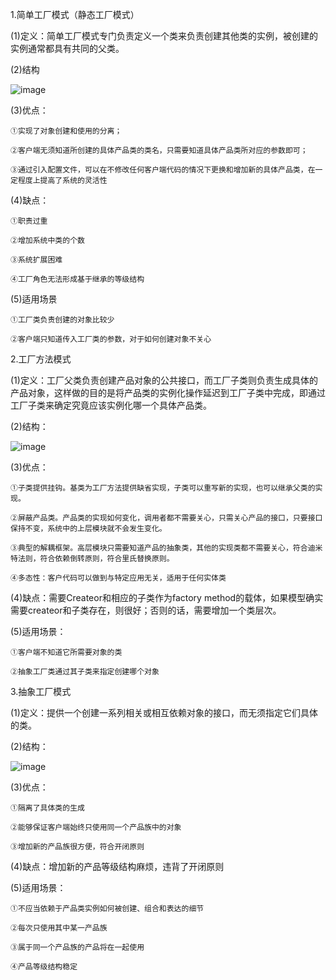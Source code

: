 1.简单工厂模式（静态工厂模式）

(1)定义：简单工厂模式专门负责定义一个类来负责创建其他类的实例，被创建的实例通常都具有共同的父类。
       
(2)结构
        
![image](E:/%E6%9C%89%E9%81%93%E4%BA%91%E7%AC%94%E8%AE%B0/%E5%9B%BE%E7%89%872.png) 

(3)优点：
     
    ①实现了对象创建和使用的分离；
              
    ②客户端无须知道所创建的具体产品类的类名，只需要知道具体产品类所对应的参数即可；
              
    ③通过引入配置文件，可以在不修改任何客户端代码的情况下更换和增加新的具体产品类，在一定程度上提高了系统的灵活性
       
(4)缺点：
   
    ①职责过重
            
    ②增加系统中类的个数

    ③系统扩展困难

    ④工厂角色无法形成基于继承的等级结构
      
(5)适用场景
 
    ①工厂类负责创建的对象比较少
                   
    ②客户端只知道传入工厂类的参数，对于如何创建对象不关心

2.工厂方法模式
  
(1)定义：工厂父类负责创建产品对象的公共接口，而工厂子类则负责生成具体的产品对象，这样做的目的是将产品类的实例化操作延迟到工厂子类中完成，即通过工厂子类来确定究竟应该实例化哪一个具体产品类。
  
(2)结构：

![image](E:/%E6%9C%89%E9%81%93%E4%BA%91%E7%AC%94%E8%AE%B0/%E5%9B%BE%E7%89%873.png)

(3)优点：
    
    ①子类提供挂钩。基类为工厂方法提供缺省实现，子类可以重写新的实现，也可以继承父类的实现。
    
    ②屏蔽产品类。产品类的实现如何变化，调用者都不需要关心，只需关心产品的接口，只要接口保持不变，系统中的上层模块就不会发生变化。
         
    ③典型的解耦框架。高层模块只需要知道产品的抽象类，其他的实现类都不需要关心，符合迪米特法则，符合依赖倒转原则，符合里氏替换原则。
    
    ④多态性：客户代码可以做到与特定应用无关，适用于任何实体类
  
(4)缺点：需要Createor和相应的子类作为factory method的载体，如果模型确实需要createor和子类存在，则很好；否则的话，需要增加一个类层次。
 
 (5)适用场景：
    
    ①客户端不知道它所需要对象的类
    
    ②抽象工厂类通过其子类来指定创建哪个对象


3.抽象工厂模式
  
(1)定义：提供一个创建一系列相关或相互依赖对象的接口，而无须指定它们具体的类。
  
(2)结构：
      
![image](E:/%E6%9C%89%E9%81%93%E4%BA%91%E7%AC%94%E8%AE%B0/%E5%9B%BE%E7%89%874.png)
  
(3)优点：
    
    ①隔离了具体类的生成
    
    ②能够保证客户端始终只使用同一个产品族中的对象
    
    ③增加新的产品族很方便，符合开闭原则
  
(4)缺点：增加新的产品等级结构麻烦，违背了开闭原则
 
 (5)适用场景：
  
    ①不应当依赖于产品类实例如何被创建、组合和表达的细节
    
    ②每次只使用其中某一产品族
    
    ③属于同一个产品族的产品将在一起使用
               
    ④产品等级结构稳定
